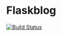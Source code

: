 # Flaskblog
[![Build Status](https://travis-ci.com/ipaullly/flaskblog.svg?branch=master)](https://travis-ci.com/ipaullly/flaskblog)
